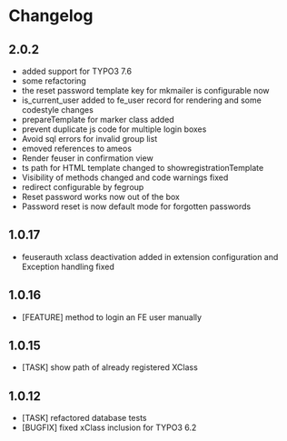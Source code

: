 Changelog
=========

2.0.2
-----

-   added support for TYPO3 7.6
-   some refactoring
-   the reset password template key for mkmailer is configurable now
-   is\_current\_user added to fe\_user record for rendering and some codestyle changes
-   prepareTemplate for marker class added
-   prevent duplicate js code for multiple login boxes
-   Avoid sql errors for invalid group list
-   emoved references to ameos
-   Render feuser in confirmation view
-   ts path for HTML template changed to showregistrationTemplate
-   Visibility of methods changed and code warnings fixed
-   redirect configurable by fegroup
-   Reset password works now out of the box
-   Password reset is now default mode for forgotten passwords

1.0.17
------

-   feuserauth xclass deactivation added in extension configuration and Exception handling fixed

1.0.16
------

-   [FEATURE] method to login an FE user manually

1.0.15
------

-   [TASK] show path of already registered XClass

1.0.12
------

-   [TASK] refactored database tests
-   [BUGFIX] fixed xClass inclusion for TYPO3 6.2

